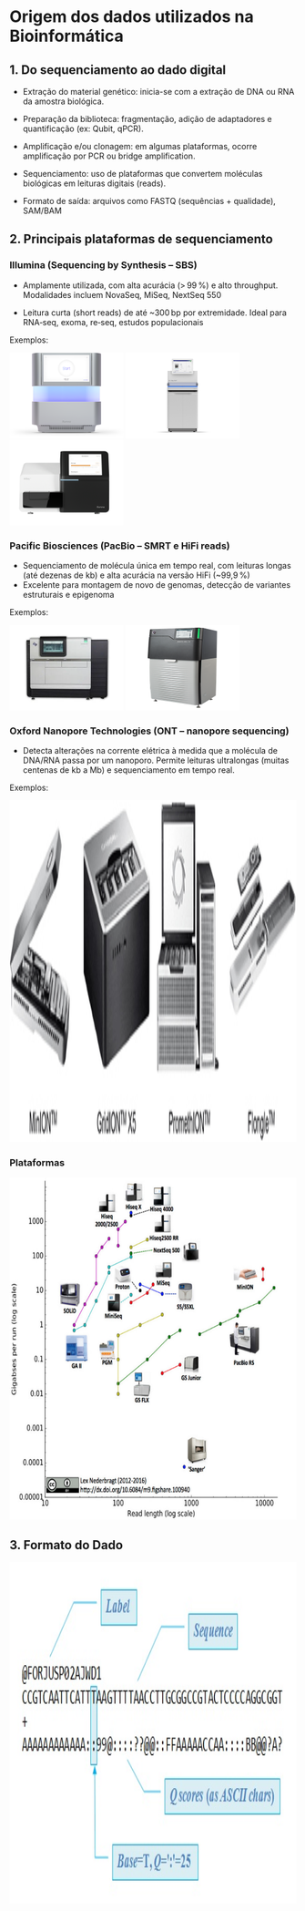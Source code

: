 # Origem dos dados utilizados na Bioinformática

## 1. Do sequenciamento ao dado digital

- Extração do material genético: inicia-se com a extração de DNA ou RNA da amostra biológica.

- Preparação da biblioteca: fragmentação, adição de adaptadores e quantificação (ex: Qubit, qPCR).

- Amplificação e/ou clonagem: em algumas plataformas, ocorre amplificação por PCR ou bridge amplification.

- Sequenciamento: uso de plataformas que convertem moléculas biológicas em leituras digitais (reads).

- Formato de saída: arquivos como FASTQ (sequências + qualidade), SAM/BAM

## 2. Principais plataformas de sequenciamento
### Illumina (Sequencing by Synthesis – SBS)

- Amplamente utilizada, com alta acurácia (> 99 %) e alto throughput. Modalidades incluem NovaSeq, MiSeq, NextSeq 550

- Leitura curta (short reads) de até ~300 bp por extremidade. Ideal para RNA‑seq, exoma, re‑seq, estudos populacionais

Exemplos:

<img src="imgs/nextseq-1000-2000.png" alt="nextseq" width="200" height="150" /> <img src="imgs/novaseq-6000.png" alt="novaseq" width="200" height="150" /> <img src="imgs/MiSeq.png" alt="MiSeq" width="200" height="150" />

### Pacific Biosciences (PacBio – SMRT e HiFi reads)
- Sequenciamento de molécula única em tempo real, com leituras longas (até dezenas de kb) e alta acurácia na versão HiFi (~99,9 %)
- Excelente para montagem de novo de genomas, detecção de variantes estruturais e epigenoma

Exemplos:

<img src="imgs/pacbio-rs-ii-3896577-400x300.jpg" alt="pacbiorsII" width="200" height="150" /> <img src="imgs/pacbio-sequel-iie-system.webp" alt="pacbiorssequel" width="200" height="150" /> 

### Oxford Nanopore Technologies (ONT – nanopore sequencing)
- Detecta alterações na corrente elétrica à medida que a molécula de DNA/RNA passa por um nanoporo. Permite leituras ultralongas (muitas centenas de kb a Mb) e sequenciamento em tempo real.

Exemplos:

<img src="imgs/nanopore.jpg" alt="Nanopore" width="800" height="600" /> 


### Plataformas
<img src="imgs/platforms.jpeg" alt="Plataformas" width="800" height="600" />




## 3. Formato do Dado

<img src="imgs/fastq_fig.jpg" alt="FASTQ" width="800" height="600" />





